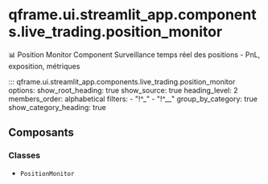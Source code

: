 # qframe.ui.streamlit_app.components.live_trading.position_monitor


📊 Position Monitor Component
Surveillance temps réel des positions - PnL, exposition, métriques


::: qframe.ui.streamlit_app.components.live_trading.position_monitor
    options:
      show_root_heading: true
      show_source: true
      heading_level: 2
      members_order: alphabetical
      filters:
        - "!^_"
        - "!^__"
      group_by_category: true
      show_category_heading: true

## Composants

### Classes

- `PositionMonitor`

